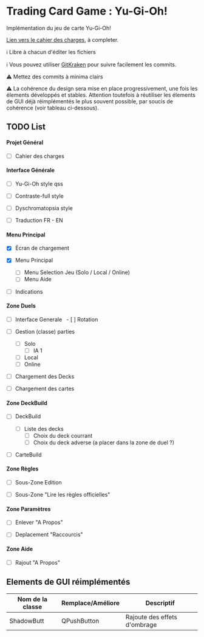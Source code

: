 # Trading Card Game : Yu-Gi-Oh!

Implémentation du jeu de carte Yu-Gi-Oh!

[Lien vers le cahier des charges](https://docs.google.com/document/d/1OeF_gmBVjo56tAUFRijaNlVDgjEvVVLkMJVCUVTZqDc/edit?usp=sharing), à completer.

:information_source: Libre à chacun d'éditer les fichiers

:information_source: Vous pouvez utiliser [GitKraken](https://www.gitkraken.com) pour suivre facilement les commits.

:warning: Mettez des commits à minima clairs

:warning: La cohérence du design sera mise en place progressivement, une fois les élements développés et stables. Attention toutefois à réutiliser les élements de GUI déjà réimplémentés le plus souvent possible, par soucis de cohérence (voir tableau ci-dessous).


## TODO List

#### Projet Général

 - [ ] Cahier des charges


#### Interface Générale

 - [ ] Yu-Gi-Oh style qss
 - [ ] Contraste-full style
 - [ ] Dyschromatopsia style
 - [ ] Traduction FR - EN


#### Menu Principal

 - [x] Écran de chargement
 - [x] Menu Principal
   - [ ] Menu Selection Jeu (Solo / Local / Online)
   - [ ] Menu Aide
 - [ ] Indications


#### Zone Duels

 - [ ] Interface Generale
   - [ ] Rotation
 - [ ] Gestion (classe) parties
    - [ ] Solo
       - [ ] IA 1
    - [ ] Local
    - [ ] Online
 - [ ] Chargement des Decks
 - [ ] Chargement des cartes


#### Zone DeckBuild

 - [ ] DeckBuild
    - [ ] Liste des decks
      - [ ] Choix du deck courrant
      - [ ] Choix du deck adverse (a placer dans la zone de duel ?)
 - [ ] CarteBuild


#### Zone Règles

 - [ ] Sous-Zone Edition
 - [ ] Sous-Zone "Lire les règles officielles"


#### Zone Paramètres

 - [ ] Enlever "A Propos"
 - [ ] Deplacement "Raccourcis"


#### Zone Aide

   - [ ] Rajout "A Propos"



## Elements de GUI réimplémentés

Nom de la classe | Remplace/Améliore | Descriptif
---------------- | ----------------- | ----------
ShadowButt | QPushButton | Rajoute des effets d'ombrage

